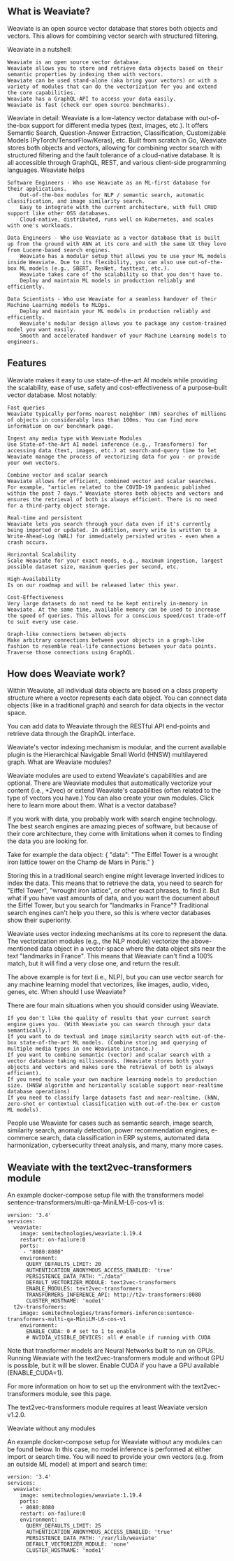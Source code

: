 ## What is Weaviate?

Weaviate is an open source vector database that stores both objects and vectors. This allows for combining vector search with structured filtering.

Weaviate in a nutshell:

    Weaviate is an open source vector database.
    Weaviate allows you to store and retrieve data objects based on their semantic properties by indexing them with vectors.
    Weaviate can be used stand-alone (aka bring your vectors) or with a variety of modules that can do the vectorization for you and extend the core capabilities.
    Weaviate has a GraphQL-API to access your data easily.
    Weaviate is fast (check our open source benchmarks).

Weaviate in detail: Weaviate is a low-latency vector database with out-of-the-box support for different media types (text, images, etc.). It offers Semantic Search, Question-Answer Extraction, Classification, Customizable Models (PyTorch/TensorFlow/Keras), etc. Built from scratch in Go, Weaviate stores both objects and vectors, allowing for combining vector search with structured filtering and the fault tolerance of a cloud-native database. It is all accessible through GraphQL, REST, and various client-side programming languages.
Weaviate helps

    Software Engineers - Who use Weaviate as an ML-first database for their applications.
        Out-of-the-box modules for NLP / semantic search, automatic classification, and image similarity search.
        Easy to integrate with the current architecture, with full CRUD support like other OSS databases.
        Cloud-native, distributed, runs well on Kubernetes, and scales with one's workloads.

    Data Engineers - Who use Weaviate as a vector database that is built up from the ground with ANN at its core and with the same UX they love from Lucene-based search engines.
        Weaviate has a modular setup that allows you to use your ML models inside Weaviate. Due to its flexibility, you can also use out-of-the-box ML models (e.g., SBERT, ResNet, fasttext, etc.).
        Weaviate takes care of the scalability so that you don't have to.
        Deploy and maintain ML models in production reliably and efficiently.

    Data Scientists - Who use Weaviate for a seamless handover of their Machine Learning models to MLOps.
        Deploy and maintain your ML models in production reliably and efficiently.
        Weaviate's modular design allows you to package any custom-trained model you want easily.
        Smooth and accelerated handover of your Machine Learning models to engineers.

## Features

Weaviate makes it easy to use state-of-the-art AI models while providing the scalability, ease of use, safety and cost-effectiveness of a purpose-built vector database. Most notably:

    Fast queries
    Weaviate typically performs nearest neighbor (NN) searches of millions of objects in considerably less than 100ms. You can find more information on our benchmark page.

    Ingest any media type with Weaviate Modules
    Use State-of-the-Art AI model inference (e.g., Transformers) for accessing data (text, images, etc.) at search-and-query time to let Weaviate manage the process of vectorizing data for you - or provide your own vectors.

    Combine vector and scalar search
    Weaviate allows for efficient, combined vector and scalar searches. For example, "articles related to the COVID-19 pandemic published within the past 7 days." Weaviate stores both objects and vectors and ensures the retrieval of both is always efficient. There is no need for a third-party object storage.

    Real-time and persistent
    Weaviate lets you search through your data even if it's currently being imported or updated. In addition, every write is written to a Write-Ahead-Log (WAL) for immediately persisted writes - even when a crash occurs.

    Horizontal Scalability
    Scale Weaviate for your exact needs, e.g., maximum ingestion, largest possible dataset size, maximum queries per second, etc.

    High-Availability
    Is on our roadmap and will be released later this year.

    Cost-Effectiveness
    Very large datasets do not need to be kept entirely in-memory in Weaviate. At the same time, available memory can be used to increase the speed of queries. This allows for a conscious speed/cost trade-off to suit every use case.

    Graph-like connections between objects
    Make arbitrary connections between your objects in a graph-like fashion to resemble real-life connections between your data points. Traverse those connections using GraphQL.

## How does Weaviate work?

Within Weaviate, all individual data objects are based on a class property structure where a vector represents each data object. You can connect data objects (like in a traditional graph) and search for data objects in the vector space.

You can add data to Weaviate through the RESTful API end-points and retrieve data through the GraphQL interface.

Weaviate's vector indexing mechanism is modular, and the current available plugin is the Hierarchical Navigable Small World (HNSW) multilayered graph.
What are Weaviate modules?

Weaviate modules are used to extend Weaviate's capabilities and are optional. There are Weaviate modules that automatically vectorize your content (i.e., *2vec) or extend Weaviate's capabilities (often related to the type of vectors you have.) You can also create your own modules. Click here to learn more about them.
What is a vector database?

If you work with data, you probably work with search engine technology. The best search engines are amazing pieces of software, but because of their core architecture, they come with limitations when it comes to finding the data you are looking for.

Take for example the data object: { "data": "The Eiffel Tower is a wrought iron lattice tower on the Champ de Mars in Paris." }

Storing this in a traditional search engine might leverage inverted indices to index the data. This means that to retrieve the data, you need to search for "Eiffel Tower", "wrought iron lattice", or other exact phrases, to find it. But what if you have vast amounts of data, and you want the document about the Eiffel Tower, but you search for "landmarks in France"? Traditional search engines can't help you there, so this is where vector databases show their superiority.

Weaviate uses vector indexing mechanisms at its core to represent the data. The vectorization modules (e.g., the NLP module) vectorize the above-mentioned data object in a vector-space where the data object sits near the text "landmarks in France". This means that Weaviate can't find a 100% match, but it will find a very close one, and return the result.

The above example is for text (i.e., NLP), but you can use vector search for any machine learning model that vectorizes, like images, audio, video, genes, etc.
When should I use Weaviate?

There are four main situations when you should consider using Weaviate.

    If you don't like the quality of results that your current search engine gives you. (With Weaviate you can search through your data semantically.)
    If you want to do textual and image similarity search with out-of-the-box state-of-the-art ML models. (Combine storing and querying of multiple media types in one Weaviate instance.)
    If you want to combine semantic (vector) and scalar search with a vector database taking milliseconds. (Weaviate stores both your objects and vectors and makes sure the retrieval of both is always efficient).
    If you need to scale your own machine learning models to production size. (HNSW algorithm and horizontally scalable support near-realtime database operations)
    If you need to classify large datasets fast and near-realtime. (kNN, zero-shot or contextual classification with out-of-the-box or custom ML models).

People use Weaviate for cases such as semantic search, image search, similarity search, anomaly detection, power recommendation engines, e-commerce search, data classification in ERP systems, automated data harmonization, cybersecurity threat analysis, and many, many more cases.

## Weaviate with the text2vec-transformers module

An example docker-compose setup file with the transformers model sentence-transformers/multi-qa-MiniLM-L6-cos-v1 is:

```
version: '3.4'
services:
  weaviate:
    image: semitechnologies/weaviate:1.19.4
    restart: on-failure:0
    ports:
     - "8080:8080"
    environment:
      QUERY_DEFAULTS_LIMIT: 20
      AUTHENTICATION_ANONYMOUS_ACCESS_ENABLED: 'true'
      PERSISTENCE_DATA_PATH: "./data"
      DEFAULT_VECTORIZER_MODULE: text2vec-transformers
      ENABLE_MODULES: text2vec-transformers
      TRANSFORMERS_INFERENCE_API: http://t2v-transformers:8080
      CLUSTER_HOSTNAME: 'node1'
  t2v-transformers:
    image: semitechnologies/transformers-inference:sentence-transformers-multi-qa-MiniLM-L6-cos-v1
    environment:
      ENABLE_CUDA: 0 # set to 1 to enable
      # NVIDIA_VISIBLE_DEVICES: all # enable if running with CUDA
```

Note that transformer models are Neural Networks built to run on GPUs. Running Weaviate with the text2vec-transformers module and without GPU is possible, but it will be slower. Enable CUDA if you have a GPU available (ENABLE_CUDA=1).

For more information on how to set up the environment with the text2vec-transformers module, see this page.

The text2vec-transformers module requires at least Weaviate version v1.2.0.

Weaviate without any modules

An example docker-compose setup for Weaviate without any modules can be found below. In this case, no model inference is performed at either import or search time. You will need to provide your own vectors (e.g. from an outside ML model) at import and search time:

```
version: '3.4'
services:
  weaviate:
    image: semitechnologies/weaviate:1.19.4
    ports:
    - 8080:8080
    restart: on-failure:0
    environment:
      QUERY_DEFAULTS_LIMIT: 25
      AUTHENTICATION_ANONYMOUS_ACCESS_ENABLED: 'true'
      PERSISTENCE_DATA_PATH: '/var/lib/weaviate'
      DEFAULT_VECTORIZER_MODULE: 'none'
      CLUSTER_HOSTNAME: 'node1'
```

